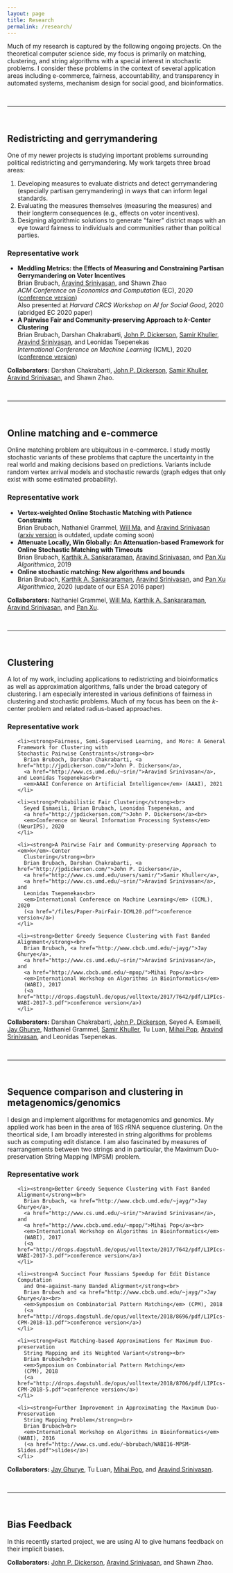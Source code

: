 ```yaml
---
layout: page
title: Research
permalink: /research/
---
```




Much of my research is captured by the following ongoing projects.
On the theoretical computer science side, my focus is primarily on matching, clustering, and string algorithms with a special interest in stochastic problems.
I consider these problems in the context of several application areas including e-commerce, fairness, accountability, and transparency in automated systems, mechanism design for social good, and bioinformatics.



<br>
<hr>
<br>



<h2>
Redistricting and gerrymandering
</h2>

One of my newer projects is studying important problems surrounding political redistricting and gerrymandering. My work targets three broad areas:
<ol>
  <li>
    Developing measures to evaluate districts and detect gerrymandering (especially partisan gerrymandering) in ways that can inform legal standards.
  </li>
  <li>
    Evaluating the measures themselves (measuring the measures) and their longterm consequences (e.g., effects on voter incentives).
  </li>
  <li>
    Designing algorithmic solutions to generate "fairer" district maps with an eye toward fairness to individuals and communities rather than political parties.
  </li>
</ol>


<h3>Representative work</h3>
  <ul>

  <li><strong>Meddling Metrics: the Effects of Measuring and Constraining
    Partisan Gerrymandering on Voter Incentives</strong><br>
    Brian Brubach, <a href="http://www.cs.umd.edu/~srin/">Aravind Srinivasan</a>,
    and Shawn Zhao<br>
    <em>ACM Conference on Economics and Computation</em> (EC), 2020
    (<a href="/files/Paper-MeddingMetrics-EC20.pdf">conference version</a>)<br>
    Also presented at <em>Harvard CRCS Workshop on AI for Social Good</em>, 2020
    (abridged EC 2020 paper)
  </li>

  <li><strong>A Pairwise Fair and Community-preserving Approach to <em>k</em>-Center
    Clustering</strong><br>
    Brian Brubach, Darshan Chakrabarti, <a href="http://jpdickerson.com/">John P. Dickerson</a>,
    <a href="http://www.cs.umd.edu/users/samir/">Samir Khuller</a>,
    <a href="http://www.cs.umd.edu/~srin/">Aravind Srinivasan</a>, and
    Leonidas Tsepenekas<br>
    <em>International Conference on Machine Learning</em> (ICML), 2020
    (<a href="/files/Paper-PairFair-ICML20.pdf">conference version</a>)
  </li>

  </ul>


<strong>Collaborators:</strong> Darshan Chakrabarti, <a href="http://jpdickerson.com/">John P. Dickerson</a>, <a href="http://www.cs.umd.edu/users/samir/">Samir Khuller</a>, <a href="http://www.cs.umd.edu/~srin/">Aravind Srinivasan</a>, and Shawn Zhao.




<!--<img src="../files/BrubachSquarePicture.jpeg" style="width: 200px">
-->




<br>
<hr>
<br>



<h2>
Online matching and e-commerce
</h2>

Online matching problem are ubiquitous in e-commerce. I study mostly stochastic variants of these problems that capture the uncertainty in the real world and making decisions based on predictions. Variants include random vertex arrival models and stochastic rewards (graph edges that only exist with some estimated probability).

<h3>Representative work</h3>
<ul>

  <li><strong>Vertex-weighted Online Stochastic Matching with Patience Constraints</strong><br>
    Brian Brubach, Nathaniel Grammel, <a href="http://www.columbia.edu/~wm2428/">Will Ma</a>,
    and <a href="http://www.cs.umd.edu/~srin/">Aravind Srinivasan</a><br>
    (<a href="https://arxiv.org/abs/1907.03963">arxiv version</a> is outdated, update coming soon)
  </li>

  <li><strong>Attenuate Locally, Win Globally: An Attenuation-based Framework
    for Online Stochastic Matching with Timeouts</strong><br>
    Brian Brubach, <a href="http://karthikabinavs.xyz">Karthik A. Sankararaman</a>,
    <a href="http://www.cs.umd.edu/~srin/">Aravind Srinivasan</a>, and
    <a href="https://sites.google.com/site/panxupi/">Pan Xu</a><br>
    <em>Algorithmica</em>, 2019
  </li>

  <li><strong>Online stochastic matching: New algorithms and bounds</strong><br>
    Brian Brubach, <a href="http://karthikabinavs.xyz">Karthik A. Sankararaman</a>,
    <a href="http://www.cs.umd.edu/~srin/">Aravind Srinivasan</a>, and
    <a href="https://sites.google.com/site/panxupi/">Pan Xu</a><br>
    <em>Algorithmica</em>, 2020 (update of our ESA 2016 paper)
  </li>

</ul>


<strong>Collaborators:</strong> Nathaniel Grammel, <a href="http://www.columbia.edu/~wm2428/">Will Ma</a>,
<a href="http://karthikabinavs.xyz">Karthik A. Sankararaman</a>,
<a href="http://www.cs.umd.edu/~srin/">Aravind Srinivasan</a>, and
<a href="https://sites.google.com/site/panxupi/">Pan Xu</a>.


<br>
<hr>
<br>



<h2>
Clustering
</h2>

A lot of my work, including applications to redistricting and bioinformatics as well as approximation algorithms, falls under the broad category of clustering. I am especially interested in various definitions of fairness in clustering and stochastic problems. Much of my focus has been on the <i>k</i>-center problem and related radius-based approaches.

<h3>Representative work</h3>
  <ul>

    <li><strong>Fairness, Semi-Supervised Learning, and More: A General Framework for Clustering with
    Stochastic Pairwise Constraints</strong><br>
      Brian Brubach, Darshan Chakrabarti, <a href="http://jpdickerson.com/">John P. Dickerson</a>,
      <a href="http://www.cs.umd.edu/~srin/">Aravind Srinivasan</a>, and Leonidas Tsepenekas<br>
      <em>AAAI Conference on Artificial Intelligence</em> (AAAI), 2021
    </li>

    <li><strong>Probabilistic Fair Clustering</strong><br>
      Seyed Esmaeili, Brian Brubach, Leonidas Tsepenekas, and
      <a href="http://jpdickerson.com/">John P. Dickerson</a><br>
      <em>Conference on Neural Information Processing Systems</em> (NeurIPS), 2020
    </li>

    <li><strong>A Pairwise Fair and Community-preserving Approach to <em>k</em>-Center
      Clustering</strong><br>
      Brian Brubach, Darshan Chakrabarti, <a href="http://jpdickerson.com/">John P. Dickerson</a>,
      <a href="http://www.cs.umd.edu/users/samir/">Samir Khuller</a>,
      <a href="http://www.cs.umd.edu/~srin/">Aravind Srinivasan</a>, and
      Leonidas Tsepenekas<br>
      <em>International Conference on Machine Learning</em> (ICML), 2020
      (<a href="/files/Paper-PairFair-ICML20.pdf">conference version</a>)
    </li>

    <li><strong>Better Greedy Sequence Clustering with Fast Banded Alignment</strong><br>
      Brian Brubach, <a href="http://www.cbcb.umd.edu/~jayg/">Jay Ghurye</a>,
      <a href="http://www.cs.umd.edu/~srin/">Aravind Srinivasan</a>, and
      <a href="http://www.cbcb.umd.edu/~mpop/">Mihai Pop</a><br>
      <em>International Workshop on Algorithms in Bioinformatics</em>
      (WABI), 2017
      (<a href="http://drops.dagstuhl.de/opus/volltexte/2017/7642/pdf/LIPIcs-WABI-2017-3.pdf">conference version</a>)
    </li>

  </ul>

<strong>Collaborators:</strong> Darshan Chakrabarti, <a href="http://jpdickerson.com/">John P. Dickerson</a>, Seyed A. Esmaeili, <a href="http://www.cbcb.umd.edu/~jayg/">Jay Ghurye</a>, Nathaniel Grammel, <a href="http://www.cs.umd.edu/users/samir/">Samir Khuller</a>, Tu Luan, <a href="http://www.cbcb.umd.edu/~mpop/">Mihai Pop</a>, <a href="http://www.cs.umd.edu/~srin/">Aravind Srinivasan</a>, and Leonidas Tsepenekas.


<br>
<hr>
<br>



<h2>
Sequence comparison and clustering in metagenomics/genomics
</h2>

I design and implement algorithms for metagenomics and genomics. My applied work has been in the area of 16S rRNA sequence clustering. On the theortical side, I am broadly interested in string algorithms for problems such as computing edit distance. I am also fascinated by measures of rearrangements between two strings and in particular, the Maximum Duo-preservation String Mapping (MPSM) problem.

<h3>Representative work</h3>
  <ul>

    <li><strong>Better Greedy Sequence Clustering with Fast Banded Alignment</strong><br>
      Brian Brubach, <a href="http://www.cbcb.umd.edu/~jayg/">Jay Ghurye</a>,
      <a href="http://www.cs.umd.edu/~srin/">Aravind Srinivasan</a>, and
      <a href="http://www.cbcb.umd.edu/~mpop/">Mihai Pop</a><br>
      <em>International Workshop on Algorithms in Bioinformatics</em>
      (WABI), 2017
      (<a href="http://drops.dagstuhl.de/opus/volltexte/2017/7642/pdf/LIPIcs-WABI-2017-3.pdf">conference version</a>)
    </li>

    <li><strong>A Succinct Four Russians Speedup for Edit Distance Computation
      and One-against-many Banded Alignment</strong><br>
      Brian Brubach and <a href="http://www.cbcb.umd.edu/~jayg/">Jay Ghurye</a><br>
      <em>Symposium on Combinatorial Pattern Matching</em> (CPM), 2018
      (<a href="http://drops.dagstuhl.de/opus/volltexte/2018/8696/pdf/LIPIcs-CPM-2018-13.pdf">conference version</a>)
    </li>

    <li><strong>Fast Matching-based Approximations for Maximum Duo-preservation
      String Mapping and its Weighted Variant</strong><br>
      Brian Brubach<br>
      <em>Symposium on Combinatorial Pattern Matching</em>
      (CPM), 2018
      (<a href="http://drops.dagstuhl.de/opus/volltexte/2018/8706/pdf/LIPIcs-CPM-2018-5.pdf">conference version</a>)
    </li>

    <li><strong>Further Improvement in Approximating the Maximum Duo-Preservation
      String Mapping Problem</strong><br>
      Brian Brubach<br>
      <em>International Workshop on Algorithms in Bioinformatics</em> (WABI), 2016
      (<a href="http://www.cs.umd.edu/~bbrubach/WABI16-MPSM-Slides.pdf">slides</a>)
    </li>

  </ul>


<strong>Collaborators:</strong> <a href="http://www.cbcb.umd.edu/~jayg/">Jay Ghurye</a>, Tu Luan, <a href="http://www.cbcb.umd.edu/~mpop/">Mihai Pop</a>, and <a href="http://www.cs.umd.edu/~srin/">Aravind Srinivasan</a>.


<br>
<hr>
<br>



<h2>
Bias Feedback
</h2>

In this recently started project, we are using AI to give humans feedback on their implicit biases.

<strong>Collaborators:</strong> <a href="http://jpdickerson.com/">John P. Dickerson</a>, <a href="http://www.cs.umd.edu/~srin/">Aravind Srinivasan</a>, and Shawn Zhao.
